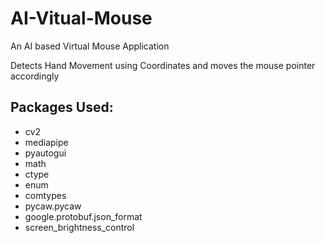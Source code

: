 # AI-Vitual-Mouse
An AI based Virtual Mouse Application

Detects Hand Movement using Coordinates and moves the mouse pointer accordingly

## Packages Used:
- cv2
- mediapipe
- pyautogui
- math
- ctype
- enum
- comtypes
- pycaw.pycaw
- google.protobuf.json_format
- screen_brightness_control
